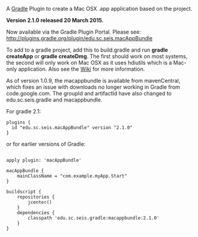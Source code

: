 A [Gradle](http://www.gradle.org) Plugin to create a Mac OSX .app application based on the project.

**Version 2.1.0 released 20 March 2015.**

Now available via the Gradle Plugin Portal. Please see:
http://plugins.gradle.org/plugin/edu.sc.seis.macAppBundle

To add to a gradle project, add this to build.gradle and run **gradle createApp** or **gradle createDmg**. The first should work on most systems, the second will only work on Mac OSX as it uses hdiutils which is a Mac-only application. Also see the [Wiki](http://code.google.com/p/gradle-macappbundle/wiki/Intro) for more information.

As of version 1.0.9, the macappbundle is available from mavenCentral, which fixes an issue with downloads no longer working in Gradle from code.google.com. The groupId and artifactId have also changed to edu.sc.seis.gradle and macappbundle.

For gradle 2.1:
```
plugins {
  id "edu.sc.seis.macAppBundle" version "2.1.0"
}
```

or for earlier versions of Gradle:

```

apply plugin: 'macAppBundle'

macAppBundle {
    mainClassName = "com.example.myApp.Start"
}

buildscript {
    repositories {
        jcenter()
    }
    dependencies {
        classpath 'edu.sc.seis.gradle:macappbundle:2.1.0'
    }
}
```
